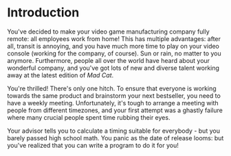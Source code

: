 # Introduction

You've decided to make your video game manufacturing company fully remote: all employees work from home!
This has multiple advantages: after all, transit is annoying, and you have much more time to play on your video console (working for the company, of course).
Sun or rain, no matter to you anymore. 
Furthermore, people all over the world have heard about your wonderful company, and you've got lots of new and diverse talent working away at the latest edition of _Mad Cat_. 

You're thrilled! 
There's only one hitch. 
To ensure that everyone is working towards the same product and brainstorm your next bestseller, you need to have a weekly meeting. 
Unfortunately, it's tough to arrange a meeting with people from different timezones, and your first attempt was a ghastly failure where many crucial people spent time rubbing their eyes.

Your advisor tells you to calculate a timing suitable for everybody - but you barely passed high school math. 
You panic as the date of release looms: but you've realized that you can write a program to do it for you! 